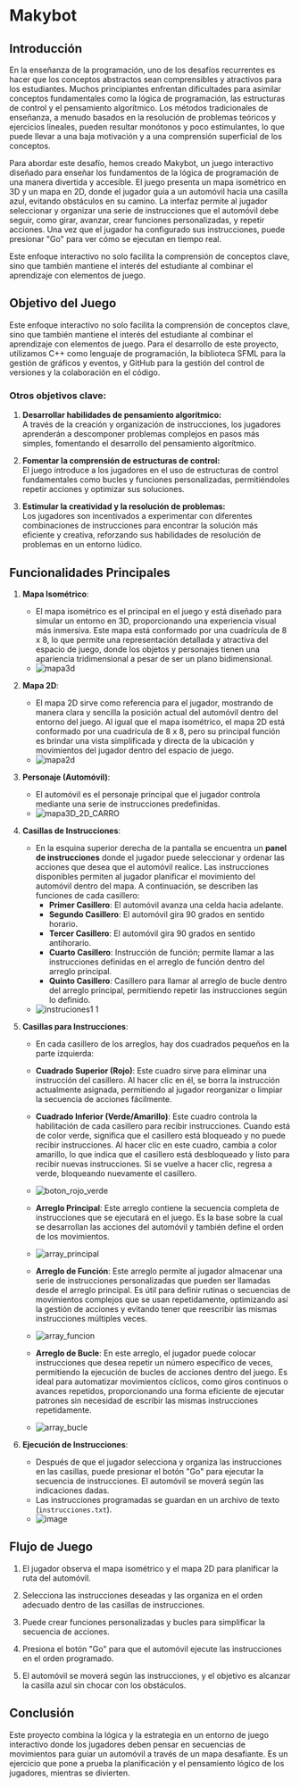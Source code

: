 # Makybot
## Introducción

En la enseñanza de la programación, uno de los desafíos recurrentes es hacer que los conceptos abstractos sean comprensibles y atractivos para los estudiantes. Muchos principiantes enfrentan dificultades para asimilar conceptos fundamentales como la lógica de programación, las estructuras de control y el pensamiento algorítmico. Los métodos tradicionales de enseñanza, a menudo basados en la resolución de problemas teóricos y ejercicios lineales, pueden resultar monótonos y poco estimulantes, lo que puede llevar a una baja motivación y a una comprensión superficial de los conceptos.

Para abordar este desafío, hemos creado Makybot, un juego interactivo diseñado para enseñar los fundamentos de la lógica de programación de una manera divertida y accesible. El juego presenta un mapa isométrico en 3D y un mapa en 2D, donde el jugador guía a un automóvil hacia una casilla azul, evitando obstáculos en su camino. La interfaz permite al jugador seleccionar y organizar una serie de instrucciones que el automóvil debe seguir, como girar, avanzar, crear funciones personalizadas, y repetir acciones. Una vez que el jugador ha configurado sus instrucciones, puede presionar "Go" para ver cómo se ejecutan en tiempo real.

Este enfoque interactivo no solo facilita la comprensión de conceptos clave, sino que también mantiene el interés del estudiante al combinar el aprendizaje con elementos de juego.

## Objetivo del Juego

Este enfoque interactivo no solo facilita la comprensión de conceptos clave, sino que también mantiene el interés del estudiante al combinar el aprendizaje con elementos de juego. Para el desarrollo de este proyecto, utilizamos C++ como lenguaje de programación, la biblioteca SFML para la gestión de gráficos y eventos, y GitHub para la gestión del control de versiones y la colaboración en el código.


### Otros objetivos clave:

1. **Desarrollar habilidades de pensamiento algorítmico:**  
   A través de la creación y organización de instrucciones, los jugadores aprenderán a descomponer problemas complejos en pasos más simples, fomentando el desarrollo del pensamiento algorítmico.

2. **Fomentar la comprensión de estructuras de control:**  
   El juego introduce a los jugadores en el uso de estructuras de control fundamentales como bucles y funciones personalizadas, permitiéndoles repetir acciones y optimizar sus soluciones.

3. **Estimular la creatividad y la resolución de problemas:**  
   Los jugadores son incentivados a experimentar con diferentes combinaciones de instrucciones para encontrar la solución más eficiente y creativa, reforzando sus habilidades de resolución de problemas en un entorno lúdico.


## Funcionalidades Principales

1. **Mapa Isométrico**:
   - El mapa isométrico es el principal en el juego y está diseñado para simular un entorno en 3D, proporcionando una experiencia visual más inmersiva. Este mapa está conformado por una cuadrícula de 8 x 8, lo que permite una representación detallada y atractiva del espacio de juego, donde los objetos y personajes tienen una apariencia tridimensional a pesar de ser un plano bidimensional.
   - ![mapa3d](https://github.com/user-attachments/assets/ecece153-816b-4ae7-8962-8dd609669b7d)

2. **Mapa 2D**:
   - El mapa 2D sirve como referencia para el jugador, mostrando de manera clara y sencilla la posición actual del automóvil dentro del entorno del juego. Al igual que el mapa isométrico, el mapa 2D está conformado por una cuadrícula de 8 x 8, pero su principal función es brindar una vista simplificada y directa de la ubicación y movimientos del jugador dentro del espacio de juego.
   - ![mapa2d](https://github.com/user-attachments/assets/b6fe8e55-05be-4be3-9c01-6fce336bc479)

3. **Personaje (Automóvil)**:
   - El automóvil es el personaje principal que el jugador controla mediante una serie de instrucciones predefinidas.
   - ![mapa3D_2D_CARRO](https://github.com/user-attachments/assets/3e681e5b-b33e-4158-b8e5-f71fefff8a55)

4. **Casillas de Instrucciones**:
   - En la esquina superior derecha de la pantalla se encuentra un **panel de instrucciones** donde el jugador puede seleccionar y ordenar las acciones que desea que el automóvil realice. Las instrucciones disponibles permiten al jugador planificar el movimiento del automóvil dentro del mapa. A continuación, se describen las funciones de cada casillero:
     - **Primer Casillero**: El automóvil avanza una celda hacia adelante.
     - **Segundo Casillero**: El automóvil gira 90 grados en sentido horario.
     - **Tercer Casillero**: El automóvil gira 90 grados en sentido antihorario.
     - **Cuarto Casillero**: Instrucción de función; permite llamar a las instrucciones definidas en el arreglo de función dentro del arreglo principal.
     - **Quinto Casillero**: Casillero para llamar al arreglo de bucle dentro del arreglo principal, permitiendo repetir las instrucciones según lo definido.
   - ![instruciones1 1](https://github.com/user-attachments/assets/042bd362-4083-4e67-8099-6b6c49ffef4a)

5. **Casillas para Instrucciones**:

   - En cada casillero de los arreglos, hay dos cuadrados pequeños en la parte izquierda:
   - **Cuadrado Superior (Rojo)**: Este cuadro sirve para eliminar una instrucción del casillero. Al hacer clic en él, se borra la instrucción actualmente asignada, permitiendo al jugador reorganizar o limpiar la secuencia de acciones fácilmente.
   - **Cuadrado Inferior (Verde/Amarillo)**: Este cuadro controla la habilitación de cada casillero para recibir instrucciones. Cuando está de color verde, significa que el casillero está bloqueado y no puede recibir instrucciones. Al hacer clic en este cuadro, cambia a color amarillo, lo que indica que el casillero está desbloqueado y listo para recibir nuevas instrucciones. Si se vuelve a hacer clic, regresa a verde, bloqueando nuevamente el casillero.

   - ![boton_rojo_verde](https://github.com/user-attachments/assets/0ca7cdc4-6cce-4530-9fb2-459ed81da142)

   - **Arreglo Principal**: Este arreglo contiene la secuencia completa de instrucciones que se ejecutará en el juego. Es la base sobre la cual se desarrollan las acciones del automóvil y también define el orden de los movimientos.
   - ![array_principal](https://github.com/user-attachments/assets/5a9a86fe-86ea-42f2-9354-0566db05ca38)


   - **Arreglo de Función**: Este arreglo permite al jugador almacenar una serie de instrucciones personalizadas que pueden ser llamadas desde el arreglo principal. Es útil para definir rutinas o secuencias de movimientos complejos que se usan repetidamente, optimizando así la gestión de acciones y evitando tener que reescribir las mismas instrucciones múltiples veces.
   - ![array_funcion](https://github.com/user-attachments/assets/379f42af-6cdd-468c-92bf-80adc3d8d309)

   - **Arreglo de Bucle**: En este arreglo, el jugador puede colocar instrucciones que desea repetir un número específico de veces, permitiendo la ejecución de bucles de acciones dentro del juego. Es ideal para automatizar movimientos cíclicos, como giros continuos o avances repetidos, proporcionando una forma eficiente de ejecutar patrones sin necesidad de escribir las mismas instrucciones repetidamente.
   - ![array_bucle](https://github.com/user-attachments/assets/364ee835-be17-445c-8c55-455e25796a4a)


6. **Ejecución de Instrucciones**:
   - Después de que el jugador selecciona y organiza las instrucciones en las casillas, puede presionar el botón "Go" para ejecutar la secuencia de instrucciones. El automóvil se moverá según las indicaciones dadas.
   - Las instrucciones programadas se guardan en un archivo de texto (`instrucciones.txt`).
   -  ![image](https://github.com/user-attachments/assets/72cf7cad-41ff-4232-8cf6-ec301ae1a6c0)


## Flujo de Juego

1. El jugador observa el mapa isométrico y el mapa 2D para planificar la ruta del automóvil.

2. Selecciona las instrucciones deseadas y las organiza en el orden adecuado dentro de las casillas de instrucciones.

3. Puede crear funciones personalizadas y bucles para simplificar la secuencia de acciones.

4. Presiona el botón "Go" para que el automóvil ejecute las instrucciones en el orden programado.

5. El automóvil se moverá según las instrucciones, y el objetivo es alcanzar la casilla azul sin chocar con los obstáculos.

## Conclusión

Este proyecto combina la lógica y la estrategia en un entorno de juego interactivo donde los jugadores deben pensar en secuencias de movimientos para guiar un automóvil a través de un mapa desafiante. Es un ejercicio que pone a prueba la planificación y el pensamiento lógico de los jugadores, mientras se divierten.

